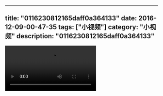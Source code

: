 
---
title: "0116230812165daff0a364133"
date: 2016-12-09-00-47-35
tags: ["小视频"]
category: "小视频"
description: "0116230812165daff0a364133"
---
<video src="http://ohtsqip0g.bkt.clouddn.com/0116230812165daff0a364133.mp4" controls="controls"></video>
